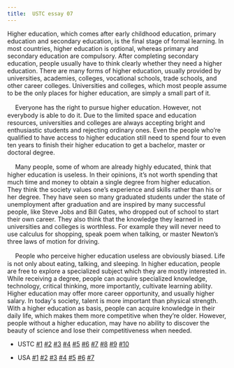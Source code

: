 ```yaml
---
title:  USTC essay 07
---
```


Higher education, which comes after early childhood education, primary education and secondary education, is the final stage of formal learning. In most countries, higher education is optional, whereas primary and secondary education are compulsory. After completing secondary education, people usually have to think clearly whether they need a higher education. There are many forms of higher education, usually provided by universities, academies, colleges, vocational schools, trade schools, and other career colleges. Universities and colleges, which most people assume to be the only places for higher education, are simply a small part of it.

　  Everyone has the right to pursue higher education. However, not everybody is able to do it. Due to the limited space and education resources, universities and colleges are always accepting bright and enthusiastic students and rejecting ordinary ones. Even the people who’re qualified to have access to higher education still need to spend four to even ten years to finish their higher education to get a bachelor, master or doctoral degree.

　  Many people, some of whom are already highly educated, think that higher education is useless. In their opinions, it’s not worth spending that much time and money to obtain a single degree from higher education. They think the society values one’s experience and skills rather than his or her degree. They have seen so many graduated students under the state of unemployment after graduation and are inspired by many successful people, like Steve Jobs and Bill Gates, who dropped out of school to start their own career. They also think that the knowledge they learned in universities and colleges is worthless. For example they will never need to use calculus for shopping, speak poem when talking, or master Newton’s three laws of motion for driving.  

　  People who perceive higher education useless are obviously biased. Life is not only about eating, talking, and sleeping. In higher education, people are free to explore a specialized subject which they are mostly interested in. While receiving a degree, people can acquire specialized knowledge, technology, critical thinking, more importantly, cultivate learning ability. Higher education may offer more career opportunity, and usually higher salary. In today's society, talent is more important than physical strength. With a higher education as basis, people can acquire knowledge in their daily life, which makes them more competitive when they’re older. However, people without a higher education, may have no ability to discover the beauty of science and lose their competitiveness when needed.

- USTC [\#1](/utils/essays/ustc1) [\#2](/utils/essays/ustc2) [\#3](/utils/essays/ustc3) [\#4](/utils/essays/ustc4) [\#5](/utils/essays/ustc5) [\#6](/utils/essays/ustc6)  [\#7](/utils/essays/ustc7)  [\#8](/utils/essays/ustc8) [\#9](/utils/essays/ustc9) [\#10](/utils/essays/ustc10)

- USA [\#1](/utils/essays/usa1) [\#2](/utils/essays/usa2) [\#3](/utils/essays/usa3) [\#4](/utils/essays/usa4) [\#5](/utils/essays/usa5) [\#6](/utils/essays/usa6) [\#7](/utils/essays/usa7)       
